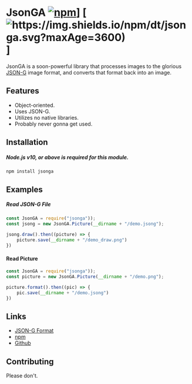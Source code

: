 # JsonGA [![npm](https://img.shields.io/npm/v/momijiln/jsonga.svg)](https://www.npmjs.com/package/jsonga)] [![https://img.shields.io/npm/dt/jsonga.svg?maxAge=3600)](https://www.npmjs.com/package/jsonga)]

JsonGA is a soon-powerful library that processes images to the glorious [JSON-G](https://github.com/Roadcrosser/JSON-G) image format, and converts that format back into an image.

## Features
- Object-oriented.
- Uses JSON-G.
- Utilizes no native libraries.
- Probably never gonna get used.

## Installation
##### Node.js v10, or above is required for this module.
`npm install jsonga`

## Examples
##### Read JSON-G File
```js
const JsonGA = require("jsonga"));
const jsong = new JsonGA.Picture(__dirname + "/demo.jsong");

jsong.draw().then((picture) => {
    picture.save(__dirname + "/demo_draw.png")
})
```

#### Read Picture
```js
const JsonGA = require("jsonga"));
const picture = new JsonGA.Picture(__dirname + "/demo.png");

picture.format().then((pic) => {
    pic.save(__dirname + "/demo.jsong")
})
```

## Links
- [JSON-G Format](https://github.com/Roadcrosser/JSON-G)
- [npm](https://www.npmjs.com/package/jsonga)
- [Github](https://github.com/momijiln/jsonga)

## Contributing
Please don't.